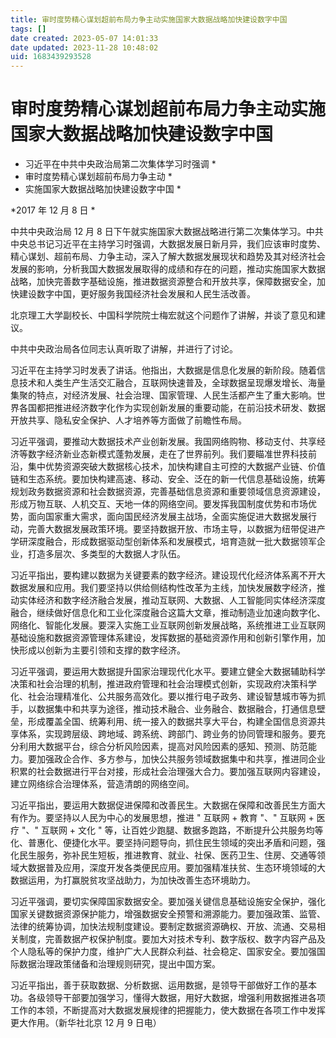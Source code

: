 ```yaml
---
title: 审时度势精心谋划超前布局力争主动实施国家大数据战略加快建设数字中国
tags: []
date created: 2023-05-07 14:01:33
date updated: 2023-11-28 10:48:02
uid: 1683439293528
---
```


# 审时度势精心谋划超前布局力争主动实施国家大数据战略加快建设数字中国

- 习近平在中共中央政治局第二次集体学习时强调 *
- 审时度势精心谋划超前布局力争主动 *
- 实施国家大数据战略加快建设数字中国 *

*2017 年 12 月 8 日 *

中共中央政治局 12 月 8 日下午就实施国家大数据战略进行第二次集体学习。中共中央总书记习近平在主持学习时强调，大数据发展日新月异，我们应该审时度势、精心谋划、超前布局、力争主动，深入了解大数据发展现状和趋势及其对经济社会发展的影响，分析我国大数据发展取得的成绩和存在的问题，推动实施国家大数据战略，加快完善数字基础设施，推进数据资源整合和开放共享，保障数据安全，加快建设数字中国，更好服务我国经济社会发展和人民生活改善。

北京理工大学副校长、中国科学院院士梅宏就这个问题作了讲解，并谈了意见和建议。

中共中央政治局各位同志认真听取了讲解，并进行了讨论。

习近平在主持学习时发表了讲话。他指出，大数据是信息化发展的新阶段。随着信息技术和人类生产生活交汇融合，互联网快速普及，全球数据呈现爆发增长、海量集聚的特点，对经济发展、社会治理、国家管理、人民生活都产生了重大影响。世界各国都把推进经济数字化作为实现创新发展的重要动能，在前沿技术研发、数据开放共享、隐私安全保护、人才培养等方面做了前瞻性布局。

习近平强调，要推动大数据技术产业创新发展。我国网络购物、移动支付、共享经济等数字经济新业态新模式蓬勃发展，走在了世界前列。我们要瞄准世界科技前沿，集中优势资源突破大数据核心技术，加快构建自主可控的大数据产业链、价值链和生态系统。要加快构建高速、移动、安全、泛在的新一代信息基础设施，统筹规划政务数据资源和社会数据资源，完善基础信息资源和重要领域信息资源建设，形成万物互联、人机交互、天地一体的网络空间。要发挥我国制度优势和市场优势，面向国家重大需求，面向国民经济发展主战场，全面实施促进大数据发展行动，完善大数据发展政策环境。要坚持数据开放、市场主导，以数据为纽带促进产学研深度融合，形成数据驱动型创新体系和发展模式，培育造就一批大数据领军企业，打造多层次、多类型的大数据人才队伍。

习近平指出，要构建以数据为关键要素的数字经济。建设现代化经济体系离不开大数据发展和应用。我们要坚持以供给侧结构性改革为主线，加快发展数字经济，推动实体经济和数字经济融合发展，推动互联网、大数据、人工智能同实体经济深度融合，继续做好信息化和工业化深度融合这篇大文章，推动制造业加速向数字化、网络化、智能化发展。要深入实施工业互联网创新发展战略，系统推进工业互联网基础设施和数据资源管理体系建设，发挥数据的基础资源作用和创新引擎作用，加快形成以创新为主要引领和支撑的数字经济。

习近平强调，要运用大数据提升国家治理现代化水平。要建立健全大数据辅助科学决策和社会治理的机制，推进政府管理和社会治理模式创新，实现政府决策科学化、社会治理精准化、公共服务高效化。要以推行电子政务、建设智慧城市等为抓手，以数据集中和共享为途径，推动技术融合、业务融合、数据融合，打通信息壁垒，形成覆盖全国、统筹利用、统一接入的数据共享大平台，构建全国信息资源共享体系，实现跨层级、跨地域、跨系统、跨部门、跨业务的协同管理和服务。要充分利用大数据平台，综合分析风险因素，提高对风险因素的感知、预测、防范能力。要加强政企合作、多方参与，加快公共服务领域数据集中和共享，推进同企业积累的社会数据进行平台对接，形成社会治理强大合力。要加强互联网内容建设，建立网络综合治理体系，营造清朗的网络空间。

习近平指出，要运用大数据促进保障和改善民生。大数据在保障和改善民生方面大有作为。要坚持以人民为中心的发展思想，推进 " 互联网 + 教育 "、" 互联网 + 医疗 "、" 互联网 + 文化 " 等，让百姓少跑腿、数据多跑路，不断提升公共服务均等化、普惠化、便捷化水平。要坚持问题导向，抓住民生领域的突出矛盾和问题，强化民生服务，弥补民生短板，推进教育、就业、社保、医药卫生、住房、交通等领域大数据普及应用，深度开发各类便民应用。要加强精准扶贫、生态环境领域的大数据运用，为打赢脱贫攻坚战助力，为加快改善生态环境助力。

习近平强调，要切实保障国家数据安全。要加强关键信息基础设施安全保护，强化国家关键数据资源保护能力，增强数据安全预警和溯源能力。要加强政策、监管、法律的统筹协调，加快法规制度建设。要制定数据资源确权、开放、流通、交易相关制度，完善数据产权保护制度。要加大对技术专利、数字版权、数字内容产品及个人隐私等的保护力度，维护广大人民群众利益、社会稳定、国家安全。要加强国际数据治理政策储备和治理规则研究，提出中国方案。

习近平指出，善于获取数据、分析数据、运用数据，是领导干部做好工作的基本功。各级领导干部要加强学习，懂得大数据，用好大数据，增强利用数据推进各项工作的本领，不断提高对大数据发展规律的把握能力，使大数据在各项工作中发挥更大作用。（新华社北京 12 月 9 日电）
